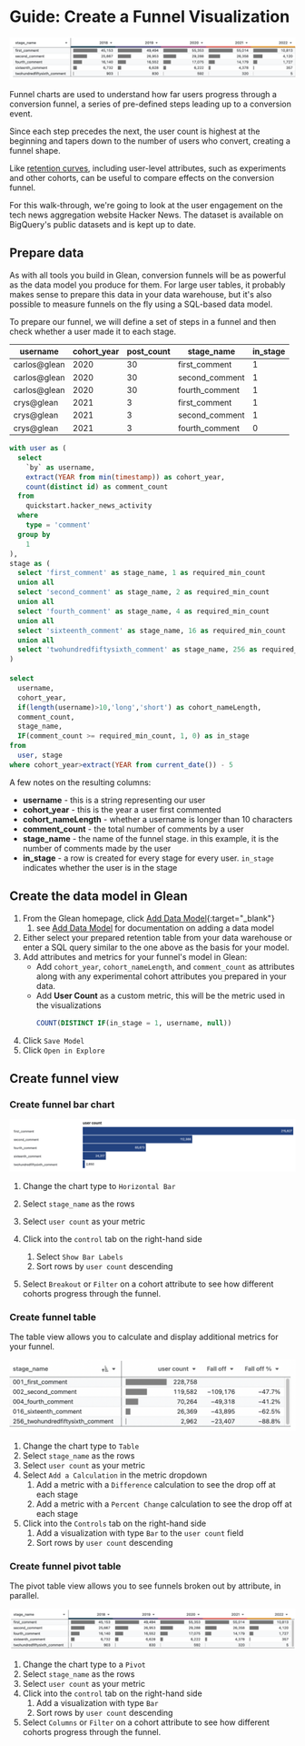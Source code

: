 # Guide: Create a Funnel Visualization

![conversion funnel with cohort breakout](hero.png)

Funnel charts are used to understand how far users progress through a conversion funnel, a series of pre-defined steps leading up to a conversion event.

Since each step precedes the next, the user count is highest at the beginning and tapers down to the number of users who convert, creating a funnel shape.

Like [retention curves](../create-retention-curves/index.md), including user-level attributes, such as experiments and other cohorts, can be useful to compare effects on the conversion funnel.

For this walk-through, we're going to look at the user engagement on the tech news aggregation website Hacker News. The dataset is available on BigQuery's public datasets and is kept up to date.

## Prepare data

As with all tools you build in Glean, conversion funnels will be as powerful as the data model you produce for them. For large user tables, it probably makes sense to prepare this data in your data warehouse, but it's also possible to measure funnels on the fly using a SQL-based data model.

To prepare our funnel, we will define a set of steps in a funnel and then check whether a user made it to each stage.

| username     | cohort_year | post_count | stage_name     | in_stage |
| ------------ | ----------- | ---------- | -------------- | -------- |
| carlos@glean | 2020        | 30         | first_comment  | 1        |
| carlos@glean | 2020        | 30         | second_comment | 1        |
| carlos@glean | 2020        | 30         | fourth_comment | 1        |
| crys@glean   | 2021        | 3          | first_comment  | 1        |
| crys@glean   | 2021        | 3          | second_comment | 1        |
| crys@glean   | 2021        | 3          | fourth_comment | 0        |

```sql
with user as (
  select
    `by` as username,
    extract(YEAR from min(timestamp)) as cohort_year,
    count(distinct id) as comment_count
  from
    quickstart.hacker_news_activity
  where
    type = 'comment'
  group by
    1
),
stage as (
  select 'first_comment' as stage_name, 1 as required_min_count
  union all
  select 'second_comment' as stage_name, 2 as required_min_count
  union all
  select 'fourth_comment' as stage_name, 4 as required_min_count
  union all
  select 'sixteenth_comment' as stage_name, 16 as required_min_count
  union all
  select 'twohundredfiftysixth_comment' as stage_name, 256 as required_min_count
)

select
  username,
  cohort_year,
  if(length(username)>10,'long','short') as cohort_nameLength,
  comment_count,
  stage_name,
  IF(comment_count >= required_min_count, 1, 0) as in_stage
from
  user, stage
where cohort_year>extract(YEAR from current_date()) - 5
```

A few notes on the resulting columns:

- **username** - this is a string representing our user
- **cohort_year** - this is the year a user first commented
- **cohort_nameLength** - whether a username is longer than 10 characters
- **comment_count** - the total number of comments by a user
- **stage_name** - the name of the funnel stage. in this example, it is the number of comments made by the user
- **in_stage** - a row is created for every stage for every user. `in_stage` indicates whether the user is in the stage

## Create the data model in Glean

1. From the Glean homepage, click [Add Data Model](<[Add-Data-Model](https://glean.io/app/mb)>){:target="\_blank"}
   1. see [Add Data Model](../../docs/data-modeling/add-data-model.md) for documentation on adding a data model
2. Either select your prepared retention table from your data warehouse or enter a SQL query similar to the one above as the basis for your model.
3. Add attributes and metrics for your funnel's model in Glean:
   - Add `cohort_year`, `cohort_nameLength`, and `comment_count` as attributes along with any experimental cohort attributes you prepared in your data.
   - Add **User Count** as a custom metric, this will be the metric used in the visualizations
     ```sql
     COUNT(DISTINCT IF(in_stage = 1, username, null))
     ```
4. Click `Save Model`
5. Click `Open in Explore`

## Create funnel view

### Create funnel bar chart

![conversion funnel horizontal bar chart](hbar.png)

1. Change the chart type to `Horizontal Bar`
2. Select `stage_name` as the rows
3. Select `user count` as your metric
4. Click into the `control` tab on the right-hand side

   1. Select `Show Bar Labels`
   2. Sort rows by `user count` descending

5. Select `Breakout` or `Filter` on a cohort attribute to see how different cohorts progress through the funnel.

### Create funnel table

The table view allows you to calculate and display additional metrics for your funnel.

![conversion funnel pivot table](table.png)

1. Change the chart type to `Table`
2. Select `stage_name` as the rows
3. Select `user count` as your metric
4. Select `Add a Calculation` in the metric dropdown
   1. Add a metric with a `Difference` calculation to see the drop off at each stage
   2. Add a metric with a `Percent Change` calculation to see the drop off at each stage
5. Click into the `Controls` tab on the right-hand side
   1. Add a visualization with type `Bar` to the `user count` field
   2. Sort rows by `user count` descending

### Create funnel pivot table

The pivot table view allows you to see funnels broken out by attribute, in parallel.

![conversion funnel pivot table](pivot.png)

1. Change the chart type to a `Pivot`
2. Select `stage_name` as the rows
3. Select `user count` as your metric
4. Click into the `control` tab on the right-hand side
   1. Add a visualization with type `Bar`
   2. Sort rows by `user count` descending
5. Select `Columns` or `Filter` on a cohort attribute to see how different cohorts progress through the funnel.
